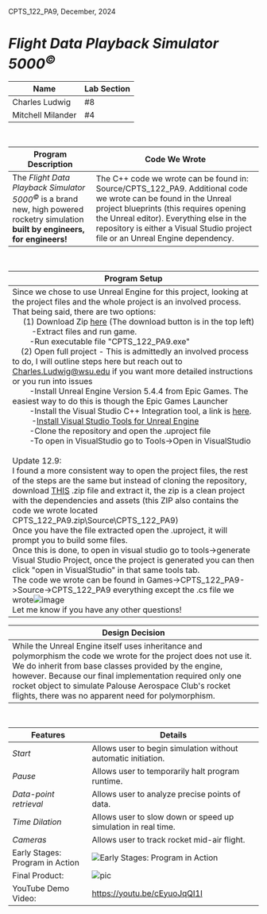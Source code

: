 CPTS_122_PA9, December, 2024
#   *Flight Data Playback Simulator 5000<sup>©</sup>*

| Name | Lab Section |
| ----------- | ----------- |
| Charles Ludwig | #8 |
| Mitchell Milander | #4 |
<br>

|Program Description| Code We Wrote |
| ------------------| ---------- |
|  The *Flight Data Playback Simulator 5000<sup>©</sup>* is a brand new, high powered rocketry simulation **built by engineers, for engineers!** | The C++ code we wrote can be found in: Source/CPTS_122_PA9. Additional code we wrote can be found in the Unreal project blueprints (this requires opening the Unreal editor). Everything else in the repository is either a Visual Studio project file or an Unreal Engine dependency.|
<br>

|Program Setup | 
| ------------------| 
| Since we chose to use Unreal Engine for this project, looking at the project files and the whole project is an involved process. That being said, there are two options: <br>&nbsp;&nbsp;&nbsp;&nbsp; (1) Download Zip [here](https://emailwsu-my.sharepoint.com/:u:/g/personal/charles_ludwig_wsu_edu/EWtZpxr7m5VBu8qj2ujPDQQBiJ8AqJeCOStjC7akV-5XZg?e=iRdTbX) (The download button is in the top left) <br>&nbsp;&nbsp;&nbsp;&nbsp;&nbsp;&nbsp;&nbsp;&nbsp; -Extract files and run game. <br>&nbsp;&nbsp;&nbsp;&nbsp;&nbsp;&nbsp;&nbsp;&nbsp;-Run executable file "CPTS_122_PA9.exe" <br>&nbsp;&nbsp;&nbsp;&nbsp;(2) Open full project - This is admittedly an involved process to do, I will outline steps here but reach out to Charles.Ludwig@wsu.edu if you want more detailed instructions or you run into issues<br>&nbsp;&nbsp;&nbsp;&nbsp;&nbsp;&nbsp;&nbsp;&nbsp;-Install Unreal Engine Version 5.4.4 from Epic Games. The easiest way to do this is though the Epic Games Launcher<br>&nbsp;&nbsp;&nbsp;&nbsp;&nbsp;&nbsp;&nbsp;&nbsp;-Install the Visual Studio C++ Integration tool, a link is [here](https://www.fab.com/listings/8a639215-7f85-4cc7-b155-fa2137326209). <br>&nbsp;&nbsp;&nbsp;&nbsp;&nbsp;&nbsp;&nbsp;&nbsp; -[Install Visual Studio Tools for Unreal Engine](https://learn.microsoft.com/en-us/visualstudio/gamedev/unreal/get-started/vs-tools-unreal-install) <br>&nbsp;&nbsp;&nbsp;&nbsp;&nbsp;&nbsp;&nbsp;&nbsp;-Clone the repository and open the .uproject file <br>&nbsp;&nbsp;&nbsp;&nbsp;&nbsp;&nbsp;&nbsp;&nbsp;-To open in VisualStudio go to Tools->Open in VisualStudio<br><br>Update 12.9:<br>I found a more consistent way to open the project files, the rest of the steps are the same but instead of cloning the repository, download [THIS](https://emailwsu-my.sharepoint.com/:u:/g/personal/charles_ludwig_wsu_edu/EVoblDj3wipMmuVi7LtpMXwB_gtYf_wK_cHGEHlW1zP8iA?e=ekZ1x8) .zip file and extract it, the zip is a clean project with the dependencies and assets (this ZIP also contains the code we wrote located CPTS_122_PA9.zip\Source\CPTS_122_PA9)<br>Once you have the file extracted open the .uproject, it will prompt you to build some files.<br>Once this is done, to open in visual studio go to tools->generate Visual Studio Project, once the project is generated you can then click "open in VisualStudio" in that same tools tab.<br>The code we wrote can be found in Games->CPTS_122_PA9->Source->CPTS_122_PA9 everything except the .cs file we wrote![image](https://github.com/user-attachments/assets/1e7387eb-09bf-4bf3-ba66-dbfc3773823b) <br>Let me know if you have any other questions!|

| Design Decision | 
| ------------------| 
| While the Unreal Engine itself uses inheritance and polymorphism the code we wrote for the project does not use it. We do inherit from base classes provided by the engine, however. Because our final implementation required only one rocket object to simulate Palouse Aerospace Club's rocket flights, there was no apparent need for polymorphism. |

<br>

| Features | Details |
| ----------- | ----------- |
|  *Start* | Allows user to begin simulation without automatic initiation.|
| *Pause* | Allows user to temporarily halt program runtime. |
|  *Data-point retrieval* | Allows user to analyze precise points of data.|
| *Time Dilation* | Allows user to slow down or speed up simulation in real time.| 
| *Cameras* | Allows user to track rocket mid-air flight. |
| Early Stages: Program in Action| ![Early Stages: Program in Action](https://github.com/user-attachments/assets/a252b76d-af58-4506-815f-79f09ee551b0)|
| Final Product: | ![pic](https://github.com/user-attachments/assets/4941ec4e-2439-49b3-b928-e79ce2593cd7) |
| YouTube Demo Video: | https://youtu.be/cEyuoJqQI1I |
